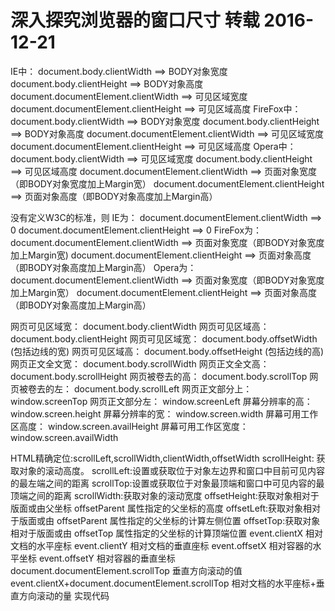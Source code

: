# 深入探究浏览器的窗口尺寸 转载 2016-12-21

IE中： 
document.body.clientWidth ==> BODY对象宽度 
document.body.clientHeight ==> BODY对象高度 
document.documentElement.clientWidth ==> 可见区域宽度 
document.documentElement.clientHeight ==> 可见区域高度 
FireFox中： 
document.body.clientWidth ==> BODY对象宽度 
document.body.clientHeight ==> BODY对象高度 
document.documentElement.clientWidth ==> 可见区域宽度 
document.documentElement.clientHeight ==> 可见区域高度 
Opera中： 
document.body.clientWidth ==> 可见区域宽度 
document.body.clientHeight ==> 可见区域高度 
document.documentElement.clientWidth ==> 页面对象宽度（即BODY对象宽度加上Margin宽） 
document.documentElement.clientHeight ==> 页面对象高度（即BODY对象高度加上Margin高） 


没有定义W3C的标准，则 
IE为： 
document.documentElement.clientWidth ==> 0 
document.documentElement.clientHeight ==> 0 
FireFox为： 
document.documentElement.clientWidth ==> 页面对象宽度（即BODY对象宽度加上Margin宽) 
document.documentElement.clientHeight ==> 页面对象高度（即BODY对象高度加上Margin高） 
Opera为： 
document.documentElement.clientWidth ==> 页面对象宽度（即BODY对象宽度加上Margin宽） 
document.documentElement.clientHeight ==> 页面对象高度（即BODY对象高度加上Margin高） 


网页可见区域宽： document.body.clientWidth 
网页可见区域高： document.body.clientHeight 
网页可见区域宽： document.body.offsetWidth (包括边线的宽) 
网页可见区域高： document.body.offsetHeight (包括边线的高) 
网页正文全文宽： document.body.scrollWidth 
网页正文全文高： document.body.scrollHeight 
网页被卷去的高： document.body.scrollTop 
网页被卷去的左： document.body.scrollLeft 
网页正文部分上： window.screenTop 
网页正文部分左： window.screenLeft 
屏幕分辨率的高： window.screen.height 
屏幕分辨率的宽： window.screen.width 
屏幕可用工作区高度： window.screen.availHeight 
屏幕可用工作区宽度： window.screen.availWidth 

HTML精确定位:scrollLeft,scrollWidth,clientWidth,offsetWidth 
scrollHeight: 获取对象的滚动高度。 
scrollLeft:设置或获取位于对象左边界和窗口中目前可见内容的最左端之间的距离 
scrollTop:设置或获取位于对象最顶端和窗口中可见内容的最顶端之间的距离 
scrollWidth:获取对象的滚动宽度 
offsetHeight:获取对象相对于版面或由父坐标 offsetParent 属性指定的父坐标的高度 
offsetLeft:获取对象相对于版面或由 offsetParent 属性指定的父坐标的计算左侧位置 
offsetTop:获取对象相对于版面或由 offsetTop 属性指定的父坐标的计算顶端位置 
event.clientX 相对文档的水平座标 
event.clientY 相对文档的垂直座标 
event.offsetX 相对容器的水平坐标 
event.offsetY 相对容器的垂直坐标 
document.documentElement.scrollTop 垂直方向滚动的值 
event.clientX+document.documentElement.scrollTop 相对文档的水平座标+垂直方向滚动的量 
实现代码 
